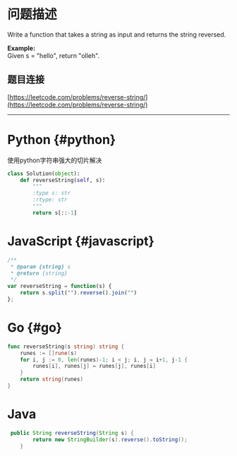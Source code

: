 # 问题描述

Write a function that takes a string as input and returns the string reversed.

**Example:**  
Given s = "hello", return "olleh".

## 题目连接

[https://leetcode.com/problems/reverse-string/](https://leetcode.com/problems/reverse-string/)

---

# Python {#python}

使用python字符串强大的切片解决

```py
class Solution(object):
    def reverseString(self, s):
        """
        :type s: str
        :rtype: str
        """
        return s[::-1]
```

# JavaScript {#javascript}

```js
/**
 * @param {string} s
 * @return {string}
 */
var reverseString = function(s) {
    return s.split("").reverse().join("")
};
```

# Go {#go}

```go
func reverseString(s string) string {
    runes := []rune(s)
    for i, j := 0, len(runes)-1; i < j; i, j = i+1, j-1 {
        runes[i], runes[j] = runes[j], runes[i]
    }
    return string(runes)
}
```

# Java

```java
 public String reverseString(String s) {
        return new StringBuilder(s).reverse().toString();
    }
```



